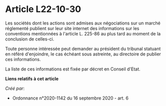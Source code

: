 # Article L22-10-30

Les sociétés dont les actions sont admises aux négociations sur un marché réglementé publient sur leur site internet des
informations sur les conventions mentionnées à l'article L. 225-86 au plus tard au moment de la conclusion de celles-ci.

Toute personne intéressée peut demander au président du tribunal statuant en référé d'enjoindre, le cas échéant sous
astreinte, au directoire de publier ces informations.

La liste de ces informations est fixée par décret en Conseil d'Etat.

**Liens relatifs à cet article**

_Créé par_:

  - Ordonnance n°2020-1142 du 16 septembre 2020 - art. 6
